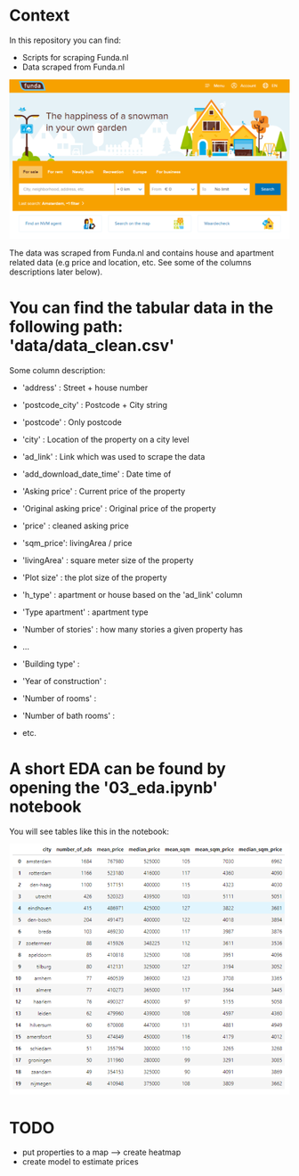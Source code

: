 # Context

In this repository you can find:

* Scripts for scraping Funda.nl
* Data scraped from Funda.nl

![](data/../img/funda_landing_page.png)

The data was scraped from Funda.nl and contains house and apartment related data (e.g price and location, etc. See some of the columns descriptions later below).

# You can find the tabular data in the following path: 'data/data_clean.csv'

Some column description:

* 'address' : Street + house number
* 'postcode_city' : Postcode + City string
* 'postcode' : Only postcode
* 'city' : Location of the property on a city level
* 'ad_link' : Link which was used to scrape the data
* 'add_download_date_time' : Date time of
* 'Asking price' : Current price of the property
* 'Original asking price' : Original price of the property
* 'price' : cleaned asking price
* 'sqm_price': livingArea / price
* 'livingArea' : square meter size of the property
* 'Plot size' : the plot size of the property
* 'h_type' : apartment or house based on the 'ad_link' column
* 'Type apartment' : apartment type
* 'Number of stories' : how many stories a given property has

* ...

* 'Building type' :
* 'Year of construction' :
* 'Number of rooms' :
* 'Number of bath rooms' :
* etc.

# A short EDA can be found by opening the '03_eda.ipynb' notebook

You will see tables like this in the notebook:

![](data/../img/sum_table.png)

# TODO

* put properties to a map --> create heatmap
* create model to estimate prices
